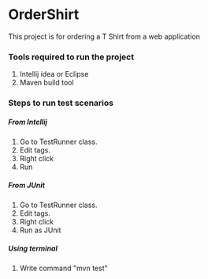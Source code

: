 # OrderShirt
This project is for ordering a T Shirt from a web application

### Tools required to run the project
1. Intellij idea or Eclipse
2. Maven build tool

### Steps to run test scenarios
##### From Intellij
1. Go to TestRunner class.
2. Edit tags.
3. Right click 
4. Run

##### From JUnit
1. Go to TestRunner class.
2. Edit tags.
3. Right click 
4. Run as JUnit

##### Using terminal
1. Write command "mvn test"
